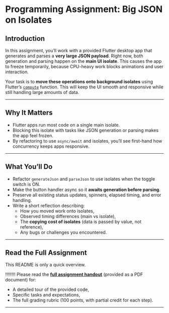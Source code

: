 # Programming Assignment: Big JSON on Isolates

## Introduction
In this assignment, you’ll work with a provided Flutter desktop app that generates and parses a **very large JSON payload**. Right now, both generation and parsing happen on the **main UI isolate**. This causes the app to freeze temporarily, because CPU-heavy work blocks animations and user interaction.

Your task is to **move these operations onto background isolates** using Flutter’s [`compute`](https://api.flutter.dev/flutter/foundation/compute.html) function. This will keep the UI smooth and responsive while still handling large amounts of data.

---

## Why It Matters
- Flutter apps run most code on a single main isolate.
- Blocking this isolate with tasks like JSON generation or parsing makes the app feel frozen.
- By refactoring to use `async/await` and isolates, you’ll see first-hand how concurrency keeps apps responsive.

---

## What You’ll Do
- Refactor `generateJson` and `parseJson` to use isolates when the toggle switch is ON.
- Make the button handler async so it **awaits generation before parsing**.
- Preserve all existing status updates, spinners, elapsed timing, and error handling.
- Write a short reflection describing:
  - How you moved work onto isolates,
  - Observed timing differences (main vs isolate),
  - The **copying cost of isolates** (data is passed by value, not reference),
  - Any bugs or challenges you encountered.

---

## Read the Full Assignment
This README is only a quick overview.  

‼️‼️‼️‼️ Please read the **[full assignment handout](MP1.pdf)** (provided as a PDF document) for:
- A detailed tour of the provided code,
- Specific tasks and expectations,
- The full grading rubric (100 points, with partial credit for each step).

---
